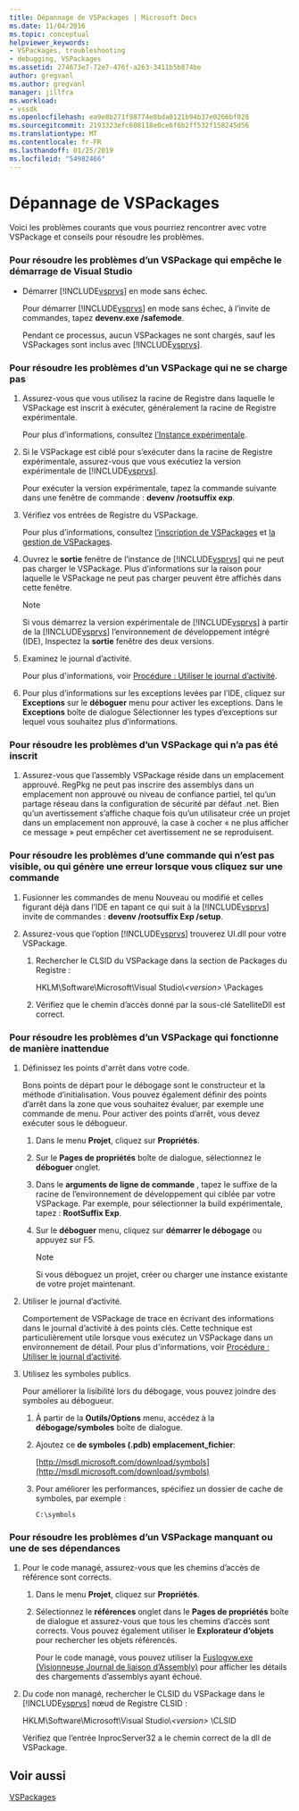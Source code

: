 ```yaml
---
title: Dépannage de VSPackages | Microsoft Docs
ms.date: 11/04/2016
ms.topic: conceptual
helpviewer_keywords:
- VSPackages, troubleshooting
- debugging, VSPackages
ms.assetid: 274673e7-72e7-476f-a263-3411b5b874be
author: gregvanl
ms.author: gregvanl
manager: jillfra
ms.workload:
- vssdk
ms.openlocfilehash: ea9e8b271f98774e8bda0121b94b37e0266bf028
ms.sourcegitcommit: 2193323efc608118e0ce6f6b2ff532f158245d56
ms.translationtype: MT
ms.contentlocale: fr-FR
ms.lasthandoff: 01/25/2019
ms.locfileid: "54982466"
---
```

# <a name="troubleshooting-vspackages"></a>Dépannage de VSPackages
Voici les problèmes courants que vous pourriez rencontrer avec votre VSPackage et conseils pour résoudre les problèmes.  
  
### <a name="to-troubleshoot-a-vspackage-that-keeps-visual-studio-from-starting"></a>Pour résoudre les problèmes d’un VSPackage qui empêche le démarrage de Visual Studio  
  
- Démarrer [!INCLUDE[vsprvs](../code-quality/includes/vsprvs_md.md)] en mode sans échec.  
  
   Pour démarrer [!INCLUDE[vsprvs](../code-quality/includes/vsprvs_md.md)] en mode sans échec, à l’invite de commandes, tapez **devenv.exe /safemode**.  
  
   Pendant ce processus, aucun VSPackages ne sont chargés, sauf les VSPackages sont inclus avec [!INCLUDE[vsprvs](../code-quality/includes/vsprvs_md.md)].  
  
### <a name="to-troubleshoot-a-vspackage-that-does-not-load"></a>Pour résoudre les problèmes d’un VSPackage qui ne se charge pas  
  
1. Assurez-vous que vous utilisez la racine de Registre dans laquelle le VSPackage est inscrit à exécuter, généralement la racine de Registre expérimentale.  
  
    Pour plus d’informations, consultez [l’Instance expérimentale](../extensibility/the-experimental-instance.md).  
  
2. Si le VSPackage est ciblé pour s’exécuter dans la racine de Registre expérimentale, assurez-vous que vous exécutiez la version expérimentale de [!INCLUDE[vsprvs](../code-quality/includes/vsprvs_md.md)].  
  
    Pour exécuter la version expérimentale, tapez la commande suivante dans une fenêtre de commande : **devenv /rootsuffix exp**.  
  
3. Vérifiez vos entrées de Registre du VSPackage.  
  
    Pour plus d’informations, consultez [l’inscription de VSPackages](registering-and-unregistering-vspackages.md) et [la gestion de VSPackages](../extensibility/managing-vspackages.md).  
  
4. Ouvrez le **sortie** fenêtre de l’instance de [!INCLUDE[vsprvs](../code-quality/includes/vsprvs_md.md)] qui ne peut pas charger le VSPackage. Plus d’informations sur la raison pour laquelle le VSPackage ne peut pas charger peuvent être affichés dans cette fenêtre.  
  
   > [!NOTE]
   >  Si vous démarrez la version expérimentale de [!INCLUDE[vsprvs](../code-quality/includes/vsprvs_md.md)] à partir de la [!INCLUDE[vsprvs](../code-quality/includes/vsprvs_md.md)] l’environnement de développement intégré (IDE), Inspectez la **sortie** fenêtre des deux versions.  
  
5. Examinez le journal d’activité.  
  
    Pour plus d'informations, voir [Procédure : Utiliser le journal d’activité](../extensibility/how-to-use-the-activity-log.md).  
  
6. Pour plus d’informations sur les exceptions levées par l’IDE, cliquez sur **Exceptions** sur le **déboguer** menu pour activer les exceptions. Dans le **Exceptions** boîte de dialogue Sélectionner les types d’exceptions sur lequel vous souhaitez plus d’informations.  
  
### <a name="to-troubleshoot-a-vspackage-that-does-not-register"></a>Pour résoudre les problèmes d’un VSPackage qui n’a pas été inscrit  
  
1.  Assurez-vous que l’assembly VSPackage réside dans un emplacement approuvé. RegPkg ne peut pas inscrire des assemblys dans un emplacement non approuvé ou niveau de confiance partiel, tel qu’un partage réseau dans la configuration de sécurité par défaut .net. Bien qu’un avertissement s’affiche chaque fois qu’un utilisateur crée un projet dans un emplacement non approuvé, la case à cocher « ne plus afficher ce message » peut empêcher cet avertissement ne se reproduisent.  
  
### <a name="to-troubleshoot-a-command-that-is-not-visible-or-that-generates-an-error-when-you-click-a-command"></a>Pour résoudre les problèmes d’une commande qui n’est pas visible, ou qui génère une erreur lorsque vous cliquez sur une commande  
  
1. Fusionner les commandes de menu Nouveau ou modifié et celles figurant déjà dans l’IDE en tapant ce qui suit à la [!INCLUDE[vsprvs](../code-quality/includes/vsprvs_md.md)] invite de commandes : **devenv /rootsuffix Exp /setup**.  
  
2. Assurez-vous que l’option [!INCLUDE[vsprvs](../code-quality/includes/vsprvs_md.md)] trouverez UI.dll pour votre VSPackage.  
  
   1.  Rechercher le CLSID du VSPackage dans la section de Packages du Registre :  
  
        HKLM\Software\Microsoft\Visual Studio\\*\<version>* \Packages  
  
   2.  Vérifiez que le chemin d’accès donné par la sous-clé SatelliteDll est correct.  
  
### <a name="to-troubleshoot-a-vspackage-that-behaves-unexpectedly"></a>Pour résoudre les problèmes d’un VSPackage qui fonctionne de manière inattendue  
  
1.  Définissez les points d'arrêt dans votre code.  
  
     Bons points de départ pour le débogage sont le constructeur et la méthode d’initialisation. Vous pouvez également définir des points d’arrêt dans la zone que vous souhaitez évaluer, par exemple une commande de menu. Pour activer des points d’arrêt, vous devez exécuter sous le débogueur.  
  
    1.  Dans le menu **Projet**, cliquez sur **Propriétés**.  
  
    2.  Sur le **Pages de propriétés** boîte de dialogue, sélectionnez le **déboguer** onglet.  
  
    3.  Dans le **arguments de ligne de commande** , tapez le suffixe de la racine de l’environnement de développement qui ciblée par votre VSPackage. Par exemple, pour sélectionner la build expérimentale, tapez : **RootSuffix Exp**.  
  
    4.  Sur le **déboguer** menu, cliquez sur **démarrer le débogage** ou appuyez sur F5.  
  
        > [!NOTE]
        >  Si vous déboguez un projet, créer ou charger une instance existante de votre projet maintenant.  
  
2.  Utiliser le journal d’activité.  
  
     Comportement de VSPackage de trace en écrivant des informations dans le journal d’activité à des points clés. Cette technique est particulièrement utile lorsque vous exécutez un VSPackage dans un environnement de détail. Pour plus d'informations, voir [Procédure : Utiliser le journal d’activité](../extensibility/how-to-use-the-activity-log.md).  
  
3.  Utilisez les symboles publics.  
  
     Pour améliorer la lisibilité lors du débogage, vous pouvez joindre des symboles au débogueur.  
  
    1.  À partir de la **Outils/Options** menu, accédez à la **débogage/symboles** boîte de dialogue.  
  
    2.  Ajoutez ce **de symboles (.pdb) emplacement_fichier**:  
  
         [http://msdl.microsoft.com/download/symbols](http://msdl.microsoft.com/download/symbols)  
  
    3.  Pour améliorer les performances, spécifiez un dossier de cache de symboles, par exemple :  
  
        ```  
        C:\symbols  
        ```  
  
### <a name="to-troubleshoot-a-missing-vspackage-or-one-of-its-dependencies"></a>Pour résoudre les problèmes d’un VSPackage manquant ou une de ses dépendances  
  
1. Pour le code managé, assurez-vous que les chemins d’accès de référence sont corrects.  
  
   1.  Dans le menu **Projet**, cliquez sur **Propriétés**.  
  
   2.  Sélectionnez le **références** onglet dans le **Pages de propriétés** boîte de dialogue et assurez-vous que tous les chemins d’accès sont corrects. Vous pouvez également utiliser le **Explorateur d’objets** pour rechercher les objets référencés.  
  
        Pour le code managé, vous pouvez utiliser la [Fuslogvw.exe (Visionneuse Journal de liaison d’Assembly)](/dotnet/framework/tools/fuslogvw-exe-assembly-binding-log-viewer) pour afficher les détails des chargements d’assemblys ayant échoué.  
  
2. Du code non managé, rechercher le CLSID du VSPackage dans le [!INCLUDE[vsprvs](../code-quality/includes/vsprvs_md.md)] nœud de Registre CLSID :  
  
    HKLM\Software\Microsoft\Visual Studio\\*\<version>* \CLSID  
  
   Vérifiez que l’entrée InprocServer32 a le chemin correct de la dll de VSPackage.  
  
## <a name="see-also"></a>Voir aussi  
 [VSPackages](../extensibility/internals/vspackages.md)